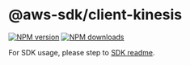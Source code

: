 # @aws-sdk/client-kinesis

[![NPM version](https://img.shields.io/npm/v/@aws-sdk/client-kinesis/rc.svg)](https://www.npmjs.com/package/@aws-sdk/client-kinesis)
[![NPM downloads](https://img.shields.io/npm/dm/@aws-sdk/client-kinesis.svg)](https://www.npmjs.com/package/@aws-sdk/client-kinesis)

For SDK usage, please step to [SDK readme](https://github.com/aws/aws-sdk-js-v3).
